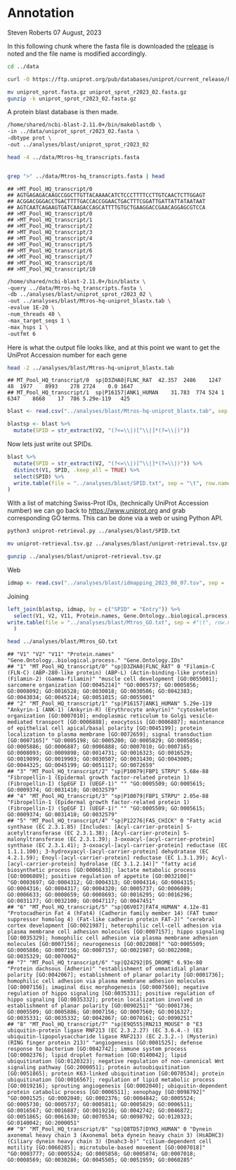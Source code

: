 Annotation
================
Steven Roberts
07 August, 2023

In this following chunk where the fasta file is downloaded the
[release](https://www.uniprot.org/help/release-statistics) is noted and
the file name is modified accordingly.

``` bash
cd ../data

curl -O https://ftp.uniprot.org/pub/databases/uniprot/current_release/knowledgebase/complete/uniprot_sprot.fasta.gz

mv uniprot_sprot.fasta.gz uniprot_sprot_r2023_02.fasta.gz
gunzip -k uniprot_sprot_r2023_02.fasta.gz
```

A protein blast database is then made.

``` bash
/home/shared/ncbi-blast-2.11.0+/bin/makeblastdb \
-in ../data/uniprot_sprot_r2023_02.fasta \
-dbtype prot \
-out ../analyses/blast/uniprot_sprot_r2023_02
```

``` bash
head -4 ../data/Mtros-hq_transcripts.fasta


grep ">" ../data/Mtros-hq_transcripts.fasta | head
```

    ## >MT_Pool_HQ_transcript/0
    ## AGTGAGAGACAAGCCGGCTTGTTACAAAACATCTCCCTTTTCCTTGTCAACTCTTGGAGT
    ## ACGGACGGGACCTGACTTTTGACCACCGGAACTGACTTTCGGATTGATTATTATAATAAT
    ## AGTCAATCAGAAGTGATCAAGACCAGCATTTTGTGCTGAAGGACCGAACAGGAGCGTCCA
    ## >MT_Pool_HQ_transcript/0
    ## >MT_Pool_HQ_transcript/1
    ## >MT_Pool_HQ_transcript/2
    ## >MT_Pool_HQ_transcript/3
    ## >MT_Pool_HQ_transcript/4
    ## >MT_Pool_HQ_transcript/5
    ## >MT_Pool_HQ_transcript/6
    ## >MT_Pool_HQ_transcript/7
    ## >MT_Pool_HQ_transcript/8
    ## >MT_Pool_HQ_transcript/10

``` bash
/home/shared/ncbi-blast-2.11.0+/bin/blastx \
-query ../data/Mtros-hq_transcripts.fasta \
-db ../analyses/blast/uniprot_sprot_r2023_02 \
-out ../analyses/blast/Mtros-hq-uniprot_blastx.tab \
-evalue 1E-20 \
-num_threads 40 \
-max_target_seqs 1 \
-max_hsps 1 \
-outfmt 6
```

Here is what the output file looks like, and at this point we want to
get the UniProt Accession number for each gene

``` bash
head -2 ../analyses/blast/Mtros-hq-uniprot_blastx.tab
```

    ## MT_Pool_HQ_transcript/0  sp|D3ZHA0|FLNC_RAT  42.357  2486    1247    48  1977    8993    278 2724    0.0 1647
    ## MT_Pool_HQ_transcript/1  sp|P16157|ANK1_HUMAN    31.783  774 524 1   6347    8668    17  786 5.29e-119   425

``` r
blast <- read.csv("../analyses/blast/Mtros-hq-uniprot_blastx.tab", sep = '\t', header = FALSE)
```

``` r
blastsp <- blast %>%
  mutate(SPID = str_extract(V2, "(?<=\\|)[^\\|]*(?=\\|)"))
```

Now lets just write out SPIDs.

``` r
blast %>%
  mutate(SPID = str_extract(V2, "(?<=\\|)[^\\|]*(?=\\|)")) %>%
  distinct(V1, SPID, .keep_all = TRUE) %>%
  select(SPID) %>%
  write.table(file = "../analyses/blast/SPID.txt", sep = "\t", row.names = FALSE, quote = FALSE
) 
```

With a list of matching Swiss-Prot IDs, (technically UniProt Accession
number) we can go back to <https://www.uniprot.org> and grab
corresponding GO terms. This can be done via a web or using Python API.

``` bash
python3 uniprot-retrieval.py ../analyses/blast/SPID.txt
```

``` bash
mv uniprot-retrieval.tsv.gz ../analyses/blast/uniprot-retrieval.tsv.gz

gunzip ../analyses/blast/uniprot-retrieval.tsv.gz
```

Web

``` r
idmap <- read.csv("../analyses/blast/idmapping_2023_08_07.tsv", sep = '\t', header = TRUE, row.names=NULL)
```

Joining

``` r
left_join(blastsp, idmap, by = c("SPID" = "Entry")) %>%
  select(V1, V2, V11, Protein.names, Gene.Ontology..biological.process., Gene.Ontology.IDs) %>%
write.table(file = "../analyses/blast/Mtros_GO.txt", sep = #"\t", row.names = FALSE, quote = FALSE
  )
```

``` bash
head ../analyses/blast/Mtros_GO.txt
```

    ## "V1" "V2" "V11" "Protein.names" "Gene.Ontology..biological.process." "Gene.Ontology.IDs"
    ## "1" "MT_Pool_HQ_transcript/0" "sp|D3ZHA0|FLNC_RAT" 0 "Filamin-C (FLN-C) (ABP-280-like protein) (ABP-L) (Actin-binding-like protein) (Filamin-2) (Gamma-filamin)" "muscle cell development [GO:0055001]; sarcomere organization [GO:0045214]" "GO:0005737; GO:0005856; GO:0008092; GO:0016528; GO:0030018; GO:0030506; GO:0042383; GO:0043034; GO:0045214; GO:0051015; GO:0055001"
    ## "2" "MT_Pool_HQ_transcript/1" "sp|P16157|ANK1_HUMAN" 5.29e-119 "Ankyrin-1 (ANK-1) (Ankyrin-R) (Erythrocyte ankyrin)" "cytoskeleton organization [GO:0007010]; endoplasmic reticulum to Golgi vesicle-mediated transport [GO:0006888]; exocytosis [GO:0006887]; maintenance of epithelial cell apical/basal polarity [GO:0045199]; protein localization to plasma membrane [GO:0072659]; signal transduction [GO:0007165]" "GO:0005198; GO:0005200; GO:0005829; GO:0005856; GO:0005886; GO:0006887; GO:0006888; GO:0007010; GO:0007165; GO:0008093; GO:0009898; GO:0014731; GO:0016323; GO:0016529; GO:0019899; GO:0019903; GO:0030507; GO:0031430; GO:0043005; GO:0044325; GO:0045199; GO:0051117; GO:0072659"
    ## "3" "MT_Pool_HQ_transcript/2" "sp|P10079|FBP1_STRPU" 5.68e-88 "Fibropellin-1 (Epidermal growth factor-related protein 1) (Fibropellin-I) (SpEGF I) (UEGF-1)" "" "GO:0005509; GO:0005615; GO:0009374; GO:0031410; GO:0032579"
    ## "4" "MT_Pool_HQ_transcript/3" "sp|P10079|FBP1_STRPU" 2.05e-88 "Fibropellin-1 (Epidermal growth factor-related protein 1) (Fibropellin-I) (SpEGF I) (UEGF-1)" "" "GO:0005509; GO:0005615; GO:0009374; GO:0031410; GO:0032579"
    ## "5" "MT_Pool_HQ_transcript/4" "sp|P12276|FAS_CHICK" 0 "Fatty acid synthase (EC 2.3.1.85) [Includes: [Acyl-carrier-protein] S-acetyltransferase (EC 2.3.1.38); [Acyl-carrier-protein] S-malonyltransferase (EC 2.3.1.39); 3-oxoacyl-[acyl-carrier-protein] synthase (EC 2.3.1.41); 3-oxoacyl-[acyl-carrier-protein] reductase (EC 1.1.1.100); 3-hydroxyacyl-[acyl-carrier-protein] dehydratase (EC 4.2.1.59); Enoyl-[acyl-carrier-protein] reductase (EC 1.3.1.39); Acyl-[acyl-carrier-protein] hydrolase (EC 3.1.2.14)]" "fatty acid biosynthetic process [GO:0006633]; lactate metabolic process [GO:0006089]; positive regulation of appetite [GO:0032100]" "GO:0003697; GO:0004312; GO:0004313; GO:0004314; GO:0004315; GO:0004316; GO:0004317; GO:0004320; GO:0005737; GO:0006089; GO:0006633; GO:0008659; GO:0008693; GO:0016295; GO:0016296; GO:0031177; GO:0032100; GO:0047117; GO:0047451"
    ## "6" "MT_Pool_HQ_transcript/5" "sp|Q6V0I7|FAT4_HUMAN" 4.12e-81 "Protocadherin Fat 4 (hFat4) (Cadherin family member 14) (FAT tumor suppressor homolog 4) (Fat-like cadherin protein FAT-J)" "cerebral cortex development [GO:0021987]; heterophilic cell-cell adhesion via plasma membrane cell adhesion molecules [GO:0007157]; hippo signaling [GO:0035329]; homophilic cell adhesion via plasma membrane adhesion molecules [GO:0007156]; neurogenesis [GO:0022008]" "GO:0005509; GO:0005886; GO:0007156; GO:0007157; GO:0021987; GO:0022008; GO:0035329; GO:0070062"
    ## "7" "MT_Pool_HQ_transcript/6" "sp|Q24292|DS_DROME" 6.93e-80 "Protein dachsous (Adherin)" "establishment of ommatidial planar polarity [GO:0042067]; establishment of planar polarity [GO:0001736]; homophilic cell adhesion via plasma membrane adhesion molecules [GO:0007156]; imaginal disc morphogenesis [GO:0007560]; negative regulation of hippo signaling [GO:0035331]; positive regulation of hippo signaling [GO:0035332]; protein localization involved in establishment of planar polarity [GO:0090251]" "GO:0001736; GO:0005509; GO:0005886; GO:0007156; GO:0007560; GO:0016327; GO:0035331; GO:0035332; GO:0042067; GO:0070161; GO:0090251"
    ## "8" "MT_Pool_HQ_transcript/7" "sp|E9Q555|RN213_MOUSE" 0 "E3 ubiquitin-protein ligase RNF213 (EC 2.3.2.27) (EC 3.6.4.-) (E3 ubiquitin-lipopolysaccharide ligase RNF213) (EC 2.3.2.-) (Mysterin) (RING finger protein 213)" "angiogenesis [GO:0001525]; defense response to bacterium [GO:0042742]; immune system process [GO:0002376]; lipid droplet formation [GO:0140042]; lipid ubiquitination [GO:0120323]; negative regulation of non-canonical Wnt signaling pathway [GO:2000051]; protein autoubiquitination [GO:0051865]; protein K63-linked ubiquitination [GO:0070534]; protein ubiquitination [GO:0016567]; regulation of lipid metabolic process [GO:0019216]; sprouting angiogenesis [GO:0002040]; ubiquitin-dependent protein catabolic process [GO:0006511]; xenophagy [GO:0098792]" "GO:0001525; GO:0002040; GO:0002376; GO:0004842; GO:0005524; GO:0005730; GO:0005737; GO:0005811; GO:0005829; GO:0006511; GO:0016567; GO:0016887; GO:0019216; GO:0042742; GO:0046872; GO:0051865; GO:0061630; GO:0070534; GO:0098792; GO:0120323; GO:0140042; GO:2000051"
    ## "9" "MT_Pool_HQ_transcript/8" "sp|Q8TD57|DYH3_HUMAN" 0 "Dynein axonemal heavy chain 3 (Axonemal beta dynein heavy chain 3) (HsADHC3) (Ciliary dynein heavy chain 3) (Dnahc3-b)" "cilium-dependent cell motility [GO:0060285]; microtubule-based movement [GO:0007018]" "GO:0003777; GO:0005524; GO:0005858; GO:0005874; GO:0007018; GO:0008569; GO:0030286; GO:0045505; GO:0051959; GO:0060285"
